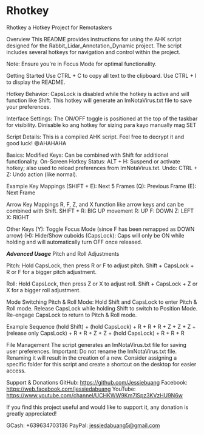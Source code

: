 # Rhotkey
Rhotkey a Hotkey Project for Remotaskers

Overview
This README provides instructions for using the AHK script designed for the Rabbit_Lidar_Annotation_Dynamic project. 
The script includes several hotkeys for navigation and control within the project.

Note: Ensure you're in Focus Mode for optimal functionality.

Getting Started
Use CTRL + C to copy all text to the clipboard.
Use CTRL + I to display the README.

Hotkey Behavior:
CapsLock is disabled while the hotkey is active and will function like Shift.
This hotkey will generate an ImNotaVirus.txt file to save your preferences.

Interface Settings:
The ON/OFF toggle is positioned at the top of the taskbar for visibility.
Dinisable ko ang hotkey for sizing para kayo manually mag SET

Script Details:
This is a compiled AHK script. Feel free to decrypt it and good luck! 😄AHAHAHA

Basics:
Modified Keys: Can be combined with Shift for additional functionality.
On-Screen Hotkey Status:
ALT + H: Suspend or activate hotkey; also used to reload preferences from ImNotaVirus.txt.
Undo: CTRL + Z: Undo action (like normal).

Example Key Mappings
(SHIFT + E): Next 5 Frames
(Q): Previous Frame
(E): Next Frame

Arrow Key Mappings
R, F, Z, and X function like arrow keys and can be combined with Shift.
SHIFT + R: BIG UP movement
R: UP
F: DOWN
Z: LEFT
X: RIGHT

Other Keys
(Y): Toggle Focus Mode (since F has been remapped as DOWN arrow)
(H): Hide/Show cuboids
(CapsLock): Caps will only be ON while holding and will automatically turn OFF once released.

*****Advanced Usage*****
Pitch and Roll Adjustments

Pitch:
Hold CapsLock, then press R or F to adjust pitch.
Shift + CapsLock + R or F for a bigger pitch adjustment.

Roll:
Hold CapsLock, then press Z or X to adjust roll.
Shift + CapsLock + Z or X for a bigger roll adjustment.

Mode Switching
Pitch & Roll Mode:
Hold Shift and CapsLock to enter Pitch & Roll mode.
Release CapsLock while holding Shift to switch to Position Mode.
Re-engage CapsLock to return to Pitch & Roll mode.

Example Sequence
(hold Shift) + (hold CapsLock) + R + R + R + Z + Z + Z + (release only CapsLock) + R + R + Z + Z + (hold CapsLock) + R + R + R

File Management
The script generates an ImNotaVirus.txt file for saving user preferences.
Important: Do not rename the ImNotaVirus.txt file. Renaming it will result in the creation of a new.
Consider assigning a specific folder for this script and create a shortcut on the desktop for easier access.

Support & Donations
GitHub: https://github.com/Jessiebuang
Facebook: https://web.facebook.com/jessiedabuang
YouTube: https://www.youtube.com/channel/UCHKWW9Km7lSpz3KVzHU9N6w

If you find this project useful and would like to support it, any donation is greatly appreciated!

GCash: +639634703136
PayPal: jessiedabuang5@gmail.com

